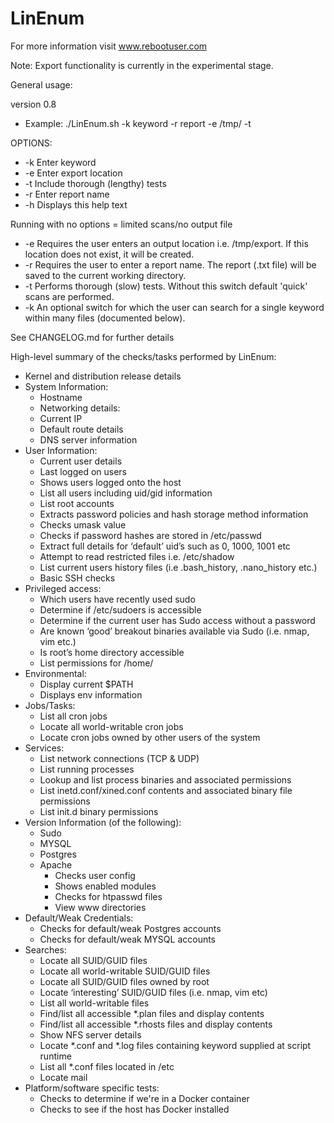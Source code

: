# LinEnum
For more information visit www.rebootuser.com

Note: Export functionality is currently in the experimental stage.

General usage:

version 0.8

* Example: ./LinEnum.sh -k keyword -r report -e /tmp/ -t 

OPTIONS:
* -k	Enter keyword
* -e	Enter export location
* -t	Include thorough (lengthy) tests
* -r	Enter report name
* -h	Displays this help text


Running with no options = limited scans/no output file

* -e Requires the user enters an output location i.e. /tmp/export. If this location does not exist, it will be created.
* -r Requires the user to enter a report name. The report (.txt file) will be saved to the current working directory.
* -t Performs thorough (slow) tests. Without this switch default 'quick' scans are performed.
* -k An optional switch for which the user can search for a single keyword within many files (documented below).

See CHANGELOG.md for further details

High-level summary of the checks/tasks performed by LinEnum:

* Kernel and distribution release details
* System Information:
  * Hostname
  * Networking details:
  * Current IP
  * Default route details
  * DNS server information
* User Information:
  * Current user details
  * Last logged on users
  * Shows users logged onto the host
  * List all users including uid/gid information
  * List root accounts
  * Extracts password policies and hash storage method information
  * Checks umask value
  * Checks if password hashes are stored in /etc/passwd
  * Extract full details for ‘default’ uid’s such as 0, 1000, 1001 etc
  * Attempt to read restricted files i.e. /etc/shadow
  * List current users history files (i.e .bash_history, .nano_history etc.)
  * Basic SSH checks
* Privileged access:
  * Which users have recently used sudo
  * Determine if /etc/sudoers is accessible
  * Determine if the current user has Sudo access without a password
  * Are known ‘good’ breakout binaries available via Sudo (i.e. nmap, vim etc.)
  * Is root’s home directory accessible
  * List permissions for /home/
* Environmental:
  * Display current $PATH
  * Displays env information
* Jobs/Tasks:
  * List all cron jobs
  * Locate all world-writable cron jobs
  * Locate cron jobs owned by other users of the system
* Services:
  * List network connections (TCP & UDP)
  * List running processes
  * Lookup and list process binaries and associated permissions
  * List inetd.conf/xined.conf contents and associated binary file permissions
  * List init.d binary permissions
* Version Information (of the following):
  * Sudo
  * MYSQL
  * Postgres
  * Apache
    * Checks user config
    * Shows enabled modules
    * Checks for htpasswd files
    * View www directories
* Default/Weak Credentials:
  * Checks for default/weak Postgres accounts
  * Checks for default/weak MYSQL accounts
* Searches:
  * Locate all SUID/GUID files
  * Locate all world-writable SUID/GUID files
  * Locate all SUID/GUID files owned by root
  * Locate ‘interesting’ SUID/GUID files (i.e. nmap, vim etc)
  * List all world-writable files
  * Find/list all accessible *.plan files and display contents
  * Find/list all accessible *.rhosts files and display contents
  * Show NFS server details
  * Locate *.conf and *.log files containing keyword supplied at script runtime
  * List all *.conf files located in /etc
  * Locate mail
* Platform/software specific tests:
  * Checks to determine if we're in a Docker container
  * Checks to see if the host has Docker installed
